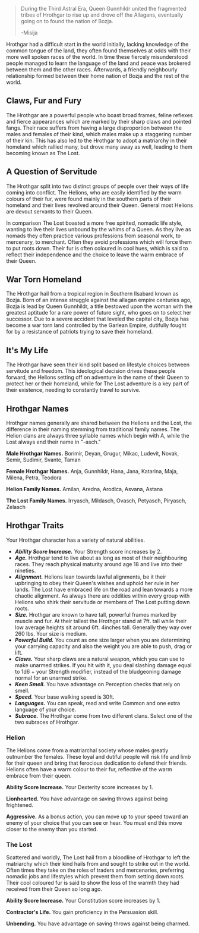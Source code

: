> During the Third Astral Era, Queen Gunnhildr united the fragmented tribes of Hrothgar to rise up and drove off the Allagans, eventually going on to found the nation of Bozja.
> 
> -Misija

Hrothgar had a difficult start in the world initially, lacking knowledge of the common tongue of the land, they often found themselves at odds with their more well spoken races of the world. In time these fiercely misunderstood people managed to learn the language of the land and peace was brokered between them and the other races. Afterwards, a friendly neighbourly relationship formed between their home nation of Bozja and the rest of the world.

## Claws, Fur and Fury

The Hrothgar are a powerful people who boast broad frames, feline reflexes and fierce appearances which are marked by their sharp claws and pointed fangs. Their race suffers from having a large disproportion between the males and females of their kind, which males make up a staggering number of their kin. This has also led to the Hrothgar to adopt a matriarchy in their homeland which rallied many, but drove many away as well, leading to them becoming known as The Lost.

## A Question of Servitude

The Hrothgar split into two distinct groups of people over their ways of life coming into conflict. The Helions, who are easily identified by the warm colours of their fur, were found mainly in the southern parts of their homeland and their lives revolved around their Queen. General most Helions are devout servants to their Queen.

In comparison The Lost boasted a more free spirited, nomadic life style, wanting to live their lives unbound by the whims of a Queen. As they live as nomads they often practice various professions from seasonal work, to mercenary, to merchant. Often they avoid professions which will force them  to put roots down. Their fur is often coloured in cool hues, which is said to reflect their independence and the choice to leave the warm embrace of their Queen.

## War Torn Homeland

The Hrothgar hail from a tropical region in Southern Ilsabard known as Bozja. Born of an intense struggle against the allagan empire centuries ago, Bozja is lead by Queen Gunnhildr, a title bestowed upon the woman with the greatest aptitude for a rare power of future sight, who goes on to select her successor. Due to a severe accident that leveled the capital city, Bozja has become a war torn land controlled by the Garlean Empire, dutifully fought for by a resistance of patriots trying to save their homeland.

## It's My Life

The Hrothgar have seen their kind split based on lifestyle choices between servitude and freedom. This ideological decision drives these people forward, the Helions setting off on adventure in the name of their Queen to protect her or their homeland, while for The Lost adventure is a key part of their existence, needing to constantly travel to survive.

## Hrothgar Names

Hrothgar names generally are shared between the Helions and the Lost, the difference in their naming stemming from traditional family names. The Helion clans are always three syllable names which begin with A, while the Lost always end their name in "-asch."

**Male Hrothgar Names.** Borimir, Deyan, Grugur, Mikac, Ludevit, Novak, Semir, Sudimir, Svante, Taman

**Female Hrothgar Names.** Anja, Gunnhildr, Hana, Jana, Katarina, Maja, Milena, Petra, Teodora

**Helion Family Names.** Amilan, Aredna, Arodica, Asvana, Astana

**The Lost Family Names.** Irryasch, Mildasch, Ovasch, Petyasch, Piryasch, Zelasch

## Hrothgar Traits

Your Hrothgar character has a variety of natural abilities.

* ***Ability Score Increase.*** Your Strength score increases by 2.
* ***Age.*** Hrothgar tend to live about as long as most of their neighbouring races. They reach physical maturity around age 18 and live into their nineties.
* ***Alignment.*** Helions lean towards lawful alignments, be it their upbringing to obey their Queen's wishes and uphold her rule in her lands. The Lost have embraced life on the road and lean towards a more chaotic alignment. As always there are oddities within every group with Helions who shirk their servitude or members of The Lost putting down roots.
* ***Size.*** Hrothgar are known to have tall, powerful frames marked by muscle and fur. At their tallest the Hrothgar stand at 7ft. tall while their low average heights sit around 6ft. 4inches tall. Generally they way over 260 lbs. Your size is medium.
* ***Powerful Build.*** You count as one size larger when you are determining your carrying capacity and also the weight you are able to push, drag or lift.
* ***Claws.*** Your sharp claws are a natural weapon, which you can use to make unarmed strikes. If you hit with it, you deal slashing damage equal to 1d6 + your Strength modifier, instead of the bludgeoning damage normal for an unarmed strike.
* ***Keen Smell.*** You have advantage on Perception checks that rely on smell.
* ***Speed.*** Your base walking speed is 30ft.
* ***Languages.*** You can speak, read and write Common and one extra language of your choice.
* ***Subrace.*** The Hrothgar come from two different clans. Select one of the two subraces of Hrothgar.

### Helion

The Helions come from a matriarchal society whose males greatly outnumber the females. These loyal and dutiful people will risk life and limb for their queen and bring that ferocious dedication to defend their friends. Helions often have a warm colour to their fur, reflective of the warm embrace from their queen.

**Ability Score Increase.** Your Dexterity score increases by 1.

**Lionhearted.** You have advantage on saving throws against being frightened.

**Aggressive.** As a bonus action, you can move up to your speed toward an enemy of your choice that you can see or hear. You must end this move closer to the enemy than you started.

### The Lost

Scattered and worldly, The Lost hail from a bloodline of Hrothgar to left the matriarchy which their kind hails from and sought to strike out in the world. Often times they take on the roles of traders and mercenaries, preferring nomadic jobs and lifestyles which prevent them from setting down roots. Their cool coloured fur is said to show the loss of the warmth they had received from their Queen so long ago.

**Ability Score Increase.** Your Constitution score increases by 1.

**Contractor's Life.** You gain proficiency in the Persuasion skill.

**Unbending.** You have advantage on saving throws against being charmed.